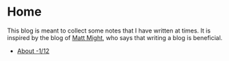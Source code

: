 # Home

This blog is meant to collect some notes that I have written at times. It is inspired by the blog of [Matt Might](http://matt.might.net/articles/), who says that writing a blog is beneficial.

* [About -1/12](about_-1_12.md)

